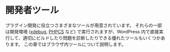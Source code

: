 <!--
# Developer Tools
-->
# 開発者ツール

<!--
There are a wide variety of tools available to help with plugin development. Some of them are run in your development environment ([xdebug](http://xdebug.org/), [PHPCS](https://github.com/WordPress-Coding-Standards/WordPress-Coding-Standards), etc), but there are also some excellent tools that can run right inside WordPress to help you build things properly and diagnose problems.  This chapter deals with the in-browser tools.
-->

プラグイン開発に役立つさまざまなツールが用意されています。 それらの一部は開発環境 ([xdebug](http://xdebug.org/), [PHPCS](https://github.com/WordPress-Coding-Standards/WordPress-Coding-Standards) など) で実行されますが、WordPress 内で直接実行して、適切にビルドしたり問題を診断したりできる優れたツールもいくつかあります。 この章ではブラウザ内ツールについて説明します。
